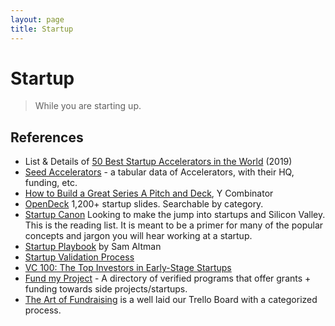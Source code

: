 ```yaml
---
layout: page
title: Startup
---
```


# Startup

> While you are starting up.

## References

- List & Details of [50 Best Startup Accelerators in the World](https://www.growthmentor.com/blog/best-startup-accelerators/) (2019)
- [Seed Accelerators](https://www.seed-db.com/accelerators) - a tabular data of Accelerators, with their HQ, funding, etc.
- [How to Build a Great Series A Pitch and Deck](https://www.ycombinator.com/library/8d-how-to-build-a-great-series-a-pitch-and-deck), Y Combinator
- [OpenDeck](https://opendeck.app) 1,200+ startup slides. Searchable by category.
- [Startup Canon](https://danromero.org/canon.html) Looking to make the jump into startups and Silicon Valley. This is the reading list. It is meant to be a primer for many of the popular concepts and jargon you will hear working at a startup.
- [Startup Playbook](https://playbook.samaltman.com) by Sam Altman
- [Startup Validation Process](https://neilcocker.com/2020/08/22/my-startup-validation-process/)
- [VC 100: The Top Investors in Early-Stage Startups](https://www.entrepreneur.com/article/242702)
- [Fund my Project](https://github.com/sakofchit/fund-my-project) - A directory of verified programs that offer grants + funding towards side projects/startups.
- [The Art of Fundraising](https://trello.com/b/TSv8YPKQ/the-art-of-fundraising) is a well laid our Trello Board with a categorized process.
